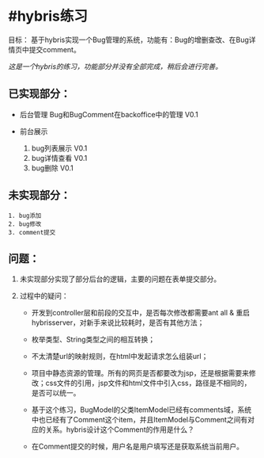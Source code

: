 # #hybris练习
目标：
基于hybris实现一个Bug管理的系统，功能有：Bug的增删查改、在Bug详情页中提交comment。

*这是一个hybris的练习，功能部分并没有全部完成，稍后会进行完善。*

## 已实现部分：

* 后台管理
    Bug和BugComment在backoffice中的管理 V0.1
* 前台展示

  1. bug列表展示 V0.1
  2. bug详情查看 V0.1
  3. bug删除 V0.1

## 未实现部分：

	1. bug添加
	2. bug修改
	3. comment提交

## 问题：

1. 未实现部分实现了部分后台的逻辑，主要的问题在表单提交部分。

2. 过程中的疑问：

   *  开发到controller层和前段的交互中，是否每次修改都需要ant all & 重启hybrisserver，对新手来说比较耗时，是否有其他方法；

   *  枚举类型、String类型之间的相互转换；

   *  不太清楚url的映射规则，在html中发起请求怎么组装url；

   *  项目中静态资源的管理。所有的网页是否都要改为jsp，还是根据需要来修改；css文件的引用，jsp文件和html文件中引入css，路径是不相同的，是否可以统一。

   *  基于这个练习，BugModel的父类ItemModel已经有comments域，系统中也已经有了Comment这个item，并且ItemModel与Comment之间有对应的关系。hybris设计这个Comment的作用是什么？

   *  在Comment提交的时候，用户名是用户填写还是获取系统当前用户。

      ​

